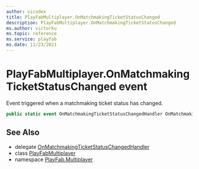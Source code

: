 ```yaml
---
author: vicodex
title: PlayFabMultiplayer.OnMatchmakingTicketStatusChanged
description: PlayFabMultiplayer.OnMatchmakingTicketStatusChanged
ms.author: victorku
ms.topic: reference
ms.service: playfab
ms.date: 11/23/2021
---
```


# PlayFabMultiplayer.OnMatchmakingTicketStatusChanged event

Event triggered when a matchmaking ticket status has changed.

```csharp
public static event OnMatchmakingTicketStatusChangedHandler OnMatchmakingTicketStatusChanged;
```

## See Also

* delegate [OnMatchmakingTicketStatusChangedHandler](../PlayFabMultiplayer.OnMatchmakingTicketStatusChangedHandler.md)
* class [PlayFabMultiplayer](../PlayFabMultiplayer.md)
* namespace [PlayFab.Multiplayer](../../PlayFabMultiplayerSDK.md)

